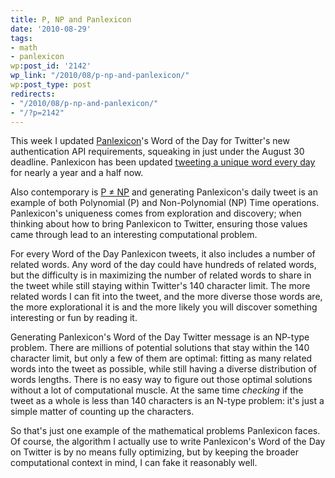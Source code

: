 ```yaml
---
title: P, NP and Panlexicon
date: '2010-08-29'
tags:
- math
- panlexicon
wp:post_id: '2142'
wp_link: "/2010/08/p-np-and-panlexicon/"
wp:post_type: post
redirects:
- "/2010/08/p-np-and-panlexicon/"
- "/?p=2142"
---
```


This week I updated [Panlexicon](http://panlexicon.com)'s Word of the Day for Twitter's new authentication API requirements, squeaking in just under the August 30 deadline. Panlexicon has been updated [tweeting a unique word every day](http://twitter.com/panlexicon) for nearly a year and a half now.

Also contemporary is [P ≠ NP](http://rjlipton.wordpress.com/2010/08/08/a-proof-that-p-is-not-equal-to-np/) and generating Panlexicon's daily tweet is an example of both Polynomial (P) and Non-Polynomial (NP) Time operations. Panlexicon's uniqueness comes from exploration and discovery; when thinking about how to bring Panlexicon to Twitter, ensuring those values came through lead to an interesting computational problem.

For every Word of the Day Panlexicon tweets, it also includes a number of related words. Any word of the day could have hundreds of related words, but the difficulty is in maximizing the number of related words to share in the tweet while still staying within Twitter's 140 character limit. The more related words I can fit into the tweet, and the more diverse those words are, the more explorational it is and the more likely you will discover something interesting or fun by reading it.

Generating Panlexicon's Word of the Day Twitter message is an NP-type problem. There are millions of potential solutions that stay within the 140 character limit, but only a few of them are optimal: fitting as many related words into the tweet as possible, while still having a diverse distribution of words lengths. There is no easy way to figure out those optimal solutions without a lot of computational muscle. At the same time _checking_ if the tweet as a whole is less than 140 characters is an N-type problem: it's just a simple matter of counting up the characters.

So that's just one example of the mathematical problems Panlexicon faces. Of course, the algorithm I actually use to write Panlexicon's Word of the Day on Twitter is by no means fully optimizing, but by keeping the broader computational context in mind, I can fake it reasonably well.
